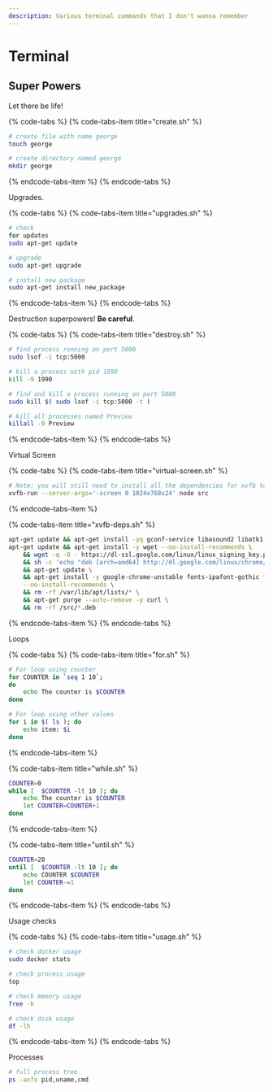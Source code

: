 ```yaml
---
description: Various terminal commands that I don't wanna remember
---
```


# Terminal

## Super Powers

Let there be life!

{% code-tabs %}
{% code-tabs-item title="create.sh" %}
```bash
# create file with name george
touch george

# create directory named george
mkdir george
```
{% endcode-tabs-item %}
{% endcode-tabs %}

Upgrades.

{% code-tabs %}
{% code-tabs-item title="upgrades.sh" %}
```bash
# check 
for updates
sudo apt-get update

# upgrade
sudo apt-get upgrade

# install new package
sudo apt-get install new_package
```
{% endcode-tabs-item %}
{% endcode-tabs %}

Destruction superpowers! **Be careful**.

{% code-tabs %}
{% code-tabs-item title="destroy.sh" %}
```bash
# find process running on port 5000
sudo lsof -i tcp:5000

# kill a process with pid 1990
kill -9 1990

# find and kill a process running on port 5000
sudo kill $( sudo lsof -i tcp:5000 -t )

# kill all processes named Preview
killall -9 Preview
```
{% endcode-tabs-item %}
{% endcode-tabs %}

Virtual Screen

{% code-tabs %}
{% code-tabs-item title="virtual-screen.sh" %}
```bash
# Note: you will still need to install all the dependencies for xvfb to run
xvfb-run --server-args='-screen 0 1024x768x24' node src
```
{% endcode-tabs-item %}

{% code-tabs-item title="xvfb-deps.sh" %}
```bash
apt-get update && apt-get install -yq gconf-service libasound2 libatk1.0-0 libatk-bridge2.0-0 libc6 libcairo2 libcups2 libdbus-1-3 libexpat1 libfontconfig1 libgcc1 libgconf-2-4 libgdk-pixbuf2.0-0 libglib2.0-0 libgtk-3-0 libnspr4 libpango-1.0-0 libpangocairo-1.0-0 libstdc++6 libx11-6 libx11-xcb1 libxcb1 libxcomposite1 libxcursor1 libxdamage1 libxext6 libxfixes3 libxi6 libxrandr2 libxrender1 libxss1 libxtst6 ca-certificates fonts-liberation libappindicator1 libnss3 lsb-release xdg-utils wget x11vnc x11-xkb-utils xfonts-100dpi xfonts-75dpi xfonts-scalable xfonts-cyrillic x11-apps xvfb
apt-get update && apt-get install -y wget --no-install-recommends \
    && wget -q -O - https://dl-ssl.google.com/linux/linux_signing_key.pub | apt-key add - \
    && sh -c 'echo "deb [arch=amd64] http://dl.google.com/linux/chrome/deb/ stable main" >> /etc/apt/sources.list.d/google.list' \
    && apt-get update \
    && apt-get install -y google-chrome-unstable fonts-ipafont-gothic fonts-wqy-zenhei fonts-thai-tlwg fonts-kacst ttf-freefont \
    --no-install-recommends \
    && rm -rf /var/lib/apt/lists/* \
    && apt-get purge --auto-remove -y curl \
    && rm -rf /src/*.deb
```
{% endcode-tabs-item %}
{% endcode-tabs %}

Loops

{% code-tabs %}
{% code-tabs-item title="for.sh" %}
```bash
# For loop using counter
for COUNTER in `seq 1 10`;
do
    echo The counter is $COUNTER
done

# For loop using other values
for i in $( ls ); do
    echo item: $i
done
```
{% endcode-tabs-item %}

{% code-tabs-item title="while.sh" %}
```bash
COUNTER=0
while [  $COUNTER -lt 10 ]; do
    echo The counter is $COUNTER
    let COUNTER=COUNTER+1
done
```
{% endcode-tabs-item %}

{% code-tabs-item title="until.sh" %}
```bash
COUNTER=20
until [  $COUNTER -lt 10 ]; do
    echo COUNTER $COUNTER
    let COUNTER-=1
done
```
{% endcode-tabs-item %}
{% endcode-tabs %}

Usage checks

{% code-tabs %}
{% code-tabs-item title="usage.sh" %}
```bash
# check docker usage
sudo docker stats

# check process usage
top

# check memory usage
free -h

# check disk usage
df -lh
```
{% endcode-tabs-item %}
{% endcode-tabs %}

Processes

```bash
# full process tree
ps -axfo pid,uname,cmd
```

